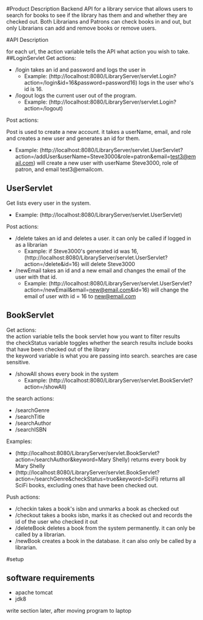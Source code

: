 #Product Description
Backend API for a library service that allows users to search for books to see if the library has them and and whether 
they are checked out. Both Librarians and Patrons can check books in and out, but only Librarians can add and remove books or remove users.

#API Description


for each url, the action variable tells the API what action you wish to take.  
##LoginServlet
Get actions:
* /login takes an id and password and logs the user in
    * Example: (http://localhost:8080/LibraryServer/servlet.Login?action=/login&id=16&password=password16) logs in the user who's id is 16.  
* /logout logs the current user out of the program.  
    * Example: (http://localhost:8080/LibraryServer/servlet.Login?action=/logout)

      
Post actions:   
   
Post is used to create a new account. it takes a userName, email, and role and creates a new user and generates an id for them.   
* Example: (http://localhost:8080/LibraryServer/servlet.UserServlet?action=/addUser&userName=Steve3000&role=patron&email=test3@email.com) 
      will create a new user with userName Steve3000, role of patron, and email test3@emailcom.

## UserServlet   
Get lists every user in the system.
* Example: (http://localhost:8080/LibraryServer/servlet.UserServlet)

Post actions:  
* /delete takes an id and deletes a user. it can only be called if logged in as a librarian
    * Example: if Steve3000's generated id was 16, 
     (http://localhost:8080/LibraryServer/servlet.UserServlet?action=/delete&id=16) will delete Steve3000  
* /newEmail takes an id and a new email and changes the email of the user with that id. 
    * Example: (http://localhost:8080/LibraryServer/servlet.UserServlet?action=/newEmail&email=new@email.com&id=16) 
      will change the email of user with id = 16 to new@email.com

## BookServlet 

Get actions:  
the action variable tells the book servlet how you want to filter results  
the checkStatus variable toggles whether the search results include books that have been checked out of the library  
the keyword variable is what you are passing into search. searches are case sensitive.

* /showAll shows every book in the system
    * Example: (http://localhost:8080/LibraryServer/servlet.BookServlet?action=/showAll)
    
the search actions:
* /searchGenre
* /searchTitle
* /searchAuthor
* /searchISBN  

Examples: 
* (http://localhost:8080/LibraryServer/servlet.BookServlet?action=/searchAuthor&keyword=Mary Shelly) returns every book by Mary Shelly
* (http://localhost:8080/LibraryServer/servlet.BookServlet?action=/searchGenre&checkStatus=true&keyword=SciFi) returns all SciFi books, excluding ones that have been checked out.

Push actions:
* /checkin takes a book's isbn and unmarks a book as checked out
* /checkout takes a books isbn, marks it as checked out and records the id of the user who checked it out
* /deleteBook deletes a book from the system permanently. it can only be called by a librarian.
* /newBook  creates a book in the database. it can also only be called by a librarian.

#setup

## software requirements

* apache tomcat
* jdk8

write section later, after moving program to laptop

